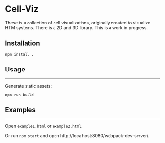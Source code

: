 # Cell-Viz

These is a collection of cell visualizations, originally created to visualize HTM systems. There is a 2D and 3D library. This is a work in progress. 

## Installation

    npm install .

## Usage
-----

Generate static assets:

    npm run build


## Examples
--------

Open `example1.html` or `example2.html`.

Or run `npm start` and open http://localhost:8080/webpack-dev-server/.
